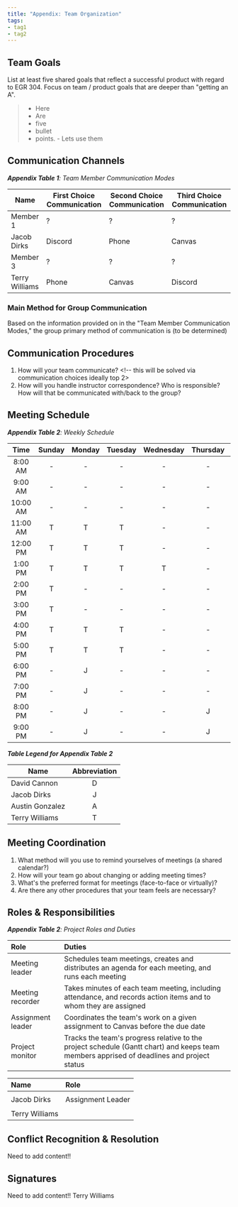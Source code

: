 ```yaml
---
title: "Appendix: Team Organization"
tags:
- tag1
- tag2
---
```


## Team Goals 
<!-- Edits that are necessary here include 5 shared goals for EGR 304, choosing communication choices, setting up meeting times, setting communication procedures, ... basically this whole page-->

List at least five shared goals that reflect a successful product with regard to EGR 304. Focus on team / product goals that are deeper than "getting an A". <br>
>   * Here
>   * Are
>   * five
>   * bullet<br>
>   * points. - Lets use them

## Communication Channels

_**Appendix Table 1**: Team Member Communication Modes_

|Name                 | First Choice Communication | Second Choice Communication | Third Choice Communication |
|---------------------|----------------------------|-----------------------------|----------------------------|
|Member 1 |  ? | ? | ? |
|Jacob Dirks |  Discord | Phone | Canvas |
|Member 3 |  ? | ? | ? |
|Terry Williams  |  Phone | Canvas | Discord |

### Main Method for Group Communication

Based on the information provided on in the "Team Member Communication Modes," the group primary method of communication is (to be determined)
 
## Communication Procedures

1. How will your team communicate? <!-- this will be solved via communication choices ideally top 2>
2. How will you handle instructor correspondence? Who is responsible? How will that be communicated with/back to the group?

## Meeting Schedule

_**Appendix Table 2**: Weekly Schedule_

<!-- this is a comment and here is what the chart is for:
When are you available and plan to work on this every week?
I currently put in times that are extra nice for me to work but there are various other times-->

| Time | Sunday | Monday | Tuesday | Wednesday | Thursday | Friday | Saturday |
| :------: | :----: | :----: | :----: | :----: | :----: | :----: | :-----: |
| 8:00 AM | - | - | - | - | - | - | - |
| 9:00 AM | - | - | - | - | - | - | - |
| 10:00 AM | - | - | - | - | - | - | - |
| 11:00 AM | T | T | T | - | - | - | - |
| 12:00 PM | T | T | T | - | - | - | - |
| 1:00 PM | T | T | T | T | - | - | - |
| 2:00 PM | T | - | - | - | - | - | - |
| 3:00 PM | T | - | - | - | - | - | - |
| 4:00 PM | T | T | T | - | - | - | - |
| 5:00 PM | T | T | T | - | - | - | - |
| 6:00 PM | - | J | - | - | - | - | - |
| 7:00 PM | - | J | - | - | - | - | - |
| 8:00 PM | - | J | - | - | J | - | - |
| 9:00 PM | - | J | - | - | J | - | - |

_**Table Legend for Appendix Table 2**_

| Name | Abbreviation |
| ----- | :------: |
| David Cannon | D |
| Jacob Dirks | J |
| Austin Gonzalez | A |
| Terry Williams | T |


## Meeting Coordination

1. What method will you use to remind yourselves of meetings (a shared calendar?)
1. How will your team go about changing or adding meeting times?
1. What's the preferred format for meetings (face-to-face or virtually)?
1. Are there any other procedures that your team feels are necessary?

## Roles & Responsibilities

_**Appendix Table 2**: Project Roles and Duties_

| **Role**          | **Duties**                                                                                                                                |
| :---------------- | :---------------------------------------------------------------------------------------------------------------------------------------- |
| Meeting leader    | Schedules team meetings, creates and distributes an agenda for each meeting, and runs each meeting                                        |
| Meeting recorder  | Takes minutes of each team meeting, including attendance, and records action items and to whom they are assigned                          |
| Assignment leader | Coordinates the team's work on a given assignment to Canvas before the due date                                                           |
| Project monitor   | Tracks the team's progress relative to the project schedule (Gantt chart) and keeps team members apprised of deadlines and project status |

| **Name**  | **Role**             |
|:----------|:---------------------|
|           |                      |
|Jacob Dirks|  Assignment Leader   |
|           |                      |
|Terry Williams|                   |

## Conflict Recognition & Resolution

Need to add content!! <!--**Working on this section hopefully by Friday**-->


## Signatures

Need to add content!! <!--**What are we supposed to do here (sign your name here) **-->
Terry Williams
